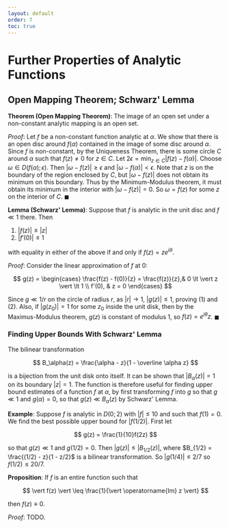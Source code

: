 ```yaml
---
layout: default
order: 7
toc: true
---
```


# Further Properties of Analytic Functions

## Open Mapping Theorem; Schwarz' Lemma

**Theorem (Open Mapping Theorem)**: The image of an open set under a non-constant analytic mapping is an open set.

*Proof*: Let $f$ be a non-constant function analytic at $\alpha$. We show that there is an open disc around $f(\alpha)$ contained in the image of some disc around $\alpha$. Since $f$ is non-constant, by the Uniqueness Theorem, there is some circle $C$ around $\alpha$ such that $f(z) \neq 0$ for $z \in C$. Let $2 \epsilon = \min_{z \in C} \vert f(z) - f(\alpha) \vert$. Choose $\omega \in D(f(\alpha); \epsilon)$. Then $\vert \omega - f(z) \vert \geq \epsilon$ and $\vert \omega - f(\alpha)\vert \lt \epsilon$. Note that $z$ is on the boundary of the region enclosed by $C$, but $\vert \omega - f(z) \vert$ does not obtain its minimum on this boundary. Thus by the Minimum-Modulus theorem, it must obtain its minimum in the interior with $\vert \omega - f(z) \vert = 0$. So $\omega = f(z)$ for some $z$ on the interior of $C$. $\blacksquare$

**Lemma (Schwarz' Lemma)**: Suppose that $f$ is analytic in the unit disc and $f \ll 1$ there. Then
1. $\vert f(z) \vert \leq \vert z \vert$
2. $\vert f'(0) \vert \leq 1$

with equality in either of the above if and only if $f(z) = ze^{i\theta}$.

*Proof*: Consider the linear approximation of $f$ at 0:

$$
g(z) = \begin{cases}
    \frac{f(z) - f(0)}{z} = \frac{f(z)}{z},& 0 \lt \vert z \vert \lt 1 \\
    f'(0), & z = 0
\end{cases}
$$

Since $g \ll 1/r$ on the circle of radius $r$, as $\vert r \vert \to 1$, $\vert g(z) \vert \leq 1$, proving (1) and (2). Also, if $\vert g(z_0) \vert = 1$ for some $z_0$ inside the unit disk, then by the Maximus-Modulus theorem, $g(z)$ is constant of modulus 1, so $f(z) = e^{i\theta}z$. $\blacksquare$

### Finding Upper Bounds With Schwarz' Lemma

The bilinear transformation

$$
B_\alpha(z) = \frac{\alpha - z}{1 - \overline \alpha z}
$$

is a bijection from the unit disk onto itself. It can be shown that $\vert B_\alpha(z) \vert = 1$ on its boundary $\vert z \vert = 1$. The function is therefore useful for finding upper bound estimates of a function $f$ at $\alpha$, by first transforming $f$ into $g$ so that $g \ll 1$ and $g(\alpha) = 0$, so that $g(z) \ll B_\alpha(z)$ by Schwarz' Lemma.

**Example**: Suppose $f$ is analytic in $D(0; 2)$ with $\vert f \vert \leq 10$ and such that $f(1) = 0$. We find the best possible upper bound for $\vert f(1/2) \vert$. First let

$$
g(z) = \frac{1}{10}f(2z)
$$

so that $g(z) \ll 1$ and $g(1/2) = 0$. Then $\vert g(z) \vert \leq \vert B_{1/2}(z) \vert$, where $B_{1/2} = \frac{(1/2) - z}{1 - z/2}$ is a bilinear transformation. So $\vert g(1/4) \vert \leq 2/7$ so $f(1/2) \leq 20/7$.

**Proposition**: If $f$ is an entire function such that

$$
\vert f(z) \vert \leq \frac{1}{\vert \operatorname{Im} z \vert}
$$

then $f(z) \equiv 0$.

*Proof*: TODO.



